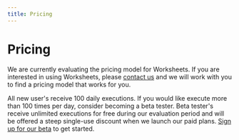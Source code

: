 ```yaml
---
title: Pricing
---
```


# Pricing

We are currently evaluating the pricing model for Worksheets. If you are interested in using Worksheets, please [contact us](/contact-us) and we will work with you to find a pricing model that works for you.

All new user's receive 100 daily executions. If you would like execute more than 100 times per day, consider becoming a beta tester. Beta tester's receive unlimited executions for free during our evaluation period and will be offered a steep single-use discount when we launch our paid plans. [Sign up for our beta](https://docs.worksheets.dev/contact-us) to get started.
